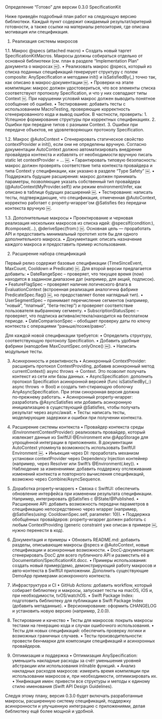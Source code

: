Определение “Готово” для версии 0.3.0 SpecificationKit

Ниже приведён подробный план работ на следующую версию библиотеки. Каждый пункт содержит ожидаемый результат/критерий готовности, а также ссылки на материалы репозитория, где описана мотивация или спецификация.

1. Реализация системы макросов

1.1. Макрос @specs (attached macro)
	•	Создать новый таргет SpecificationKitMacros. Макросы должны собираться отдельно от основной библиотеки (см. план в разделе “Implementation Plan” документа о макросах ￼).
	•	Реализовать макрос @specs, который из списка поданных спецификаций генерирует структуру с полем composite: AnySpecification и методами init() и isSatisfiedBy(_) точно так, как описано в макрос‑документации ￼.
	•	Проверки на этапе компиляции: макрос должен удостовериться, что все элементы списка соответствуют протоколу Specification, и что у них совпадают типы Context ￼. При нарушении условий макрос должен выводить понятное сообщение об ошибке.
	•	Тестирование: добавить тесты с использованием MacroTesting, проверяющие корректность сгенерированного кода и вывод ошибок. В частности, проверить:
	1.	Успешное формирование структуры при корректных спецификациях.
	2.	Ошибки при передаче типов с разными Context.
	3.	Ошибки при передаче объектов, не удовлетворяющих протоколу Specification.

1.2. Макрос @AutoContext
	•	Сгенерировать статическое свойство contextProvider и init(), если они не определены вручную. Согласно документации AutoContext должно автоматизировать внедрение провайдера контекста и избавлять от необходимости вручную писать static let contextProvider = … ￼.
	•	Гарантировать типовую безопасность: макрос должен проверять соответствие типа контекста провайдера и типа Context у спецификации, как указано в разделе “Type Safety” ￼.
	•	Поддержать будущие расширения: макрос должен принимать параметры, позволяющие указать собственный тип провайдера (@AutoContext(MyProvider.self)) или режим environment/infer, как описано в таблице будущих расширений ￼.
	•	Тестирование: написать тесты, подтверждающие, что спецификация, отмеченная @AutoContext, корректно работает с property‑wrapper’ом @Satisfies без передачи контекста вручную ￼.

1.3. Дополнительные макросы
	•	Проектирование и черновая реализация нескольких макросов из списка идей: @specsIf(condition:), #composed(…), @deriveSpec(from:) ￼. Основная цель — проработать API и предоставить минимальный прототип хотя бы для одного дополнительного макроса.
	•	Документация: описать назначение каждого макроса и предоставить пример использования.

2. Расширение набора спецификаций

Первый релиз содержит базовые спецификации (TimeSinceEvent, MaxCount, Cooldown и Predicate) ￼. Для второй версии предлагается добавить:
	•	DateRangeSpec – проверяет, что текущее время (now) находится в заданном диапазоне дат (например, для акций, подписок).
	•	FeatureFlagSpec – проверяет наличие логического флага в EvaluationContext (встроенная реализация аналогична фабрике PredicateSpec.flag() ￼, но предоставляет более наглядный тип).
	•	UserSegmentSpec – принимает перечисление сегментов (например, “новый”, “платный”, “бета‑тестер”) и проверяет соответствие пользователя выбранному сегменту.
	•	SubscriptionStatusSpec – проверяет, что подписка активна/истекла/находится на бесплатном периоде.
	•	DateComparisonSpec – обобщает проверку даты по ключу контекста с операциями “раньше/позже/равно”.

Для каждой новой спецификации требуется:
	•	Определить структуру, соответствующую протоколу Specification.
	•	Добавить удобные фабрики (наподобие MaxCountSpec.onlyOnce() ￼).
	•	Написать модульные тесты.

3. Асинхронность и реактивность
	•	Асинхронный ContextProvider: расширить протокол ContextProviding, добавив асинхронный метод currentContext() async throws -> Context. Это позволит получать контекст из сети или базы данных.
	•	AsyncSpecification: дополнить протокол Specification асинхронной версией (func isSatisfiedBy(_:) async throws -> Bool) и создать тип‑стирающую оболочку AnyAsyncSpecification. При этом синхронная версия должна по‑прежнему работать.
	•	Асинхронный property‑wrapper: разработать @AsyncSatisfies или добавить асинхронную инициализацию в существующий @Satisfies, чтобы получать результат через async/await.
	•	Тесты: написать тесты, моделирующие задержки и ошибки при получении контекста.

4. Расширение системы контекста
	•	Провайдер контекста среды (EnvironmentContextProvider): реализовать провайдер, который извлекает данные из SwiftUI @Environment или @AppStorage для упрощённой интеграции в приложениях. В документации AutoContext упомянута возможность использовать SwiftUI Environment ￼.
	•	Инъекция через DI: проработать механизм установки contextProvider через Dependency Injection контейнер (например, через Resolver или Swift’s @Environment(\.key)).
	•	Наблюдение за изменениями: добавить поддержку отслеживания изменений контекста и повторного вычисления спецификаций, возможно через Combine/AsyncSequence.

5. Доработка property‑wrappers
	•	Связка с SwiftUI: обеспечить обновление интерфейса при изменении результата спецификации. Например, интегрировать @Satisfies c @State/@Published.
	•	Расширение API: добавить возможность передачи параметров в спецификацию непосредственно через wrapper (например, @Satisfies(using: CooldownSpec.self, parameter: 10)).
	•	Поддержка обобщённых провайдеров: property‑wrapper должен работать с любым ContextProviding (generic constraint уже описан в примере ￼, нужно перенести в код).

6. Документация и примеры
	•	Обновить README.md: добавить разделы, описывающие макросы @specs и @AutoContext, новые спецификации и асинхронные возможности.
	•	DocC‑документация: сгенерировать DocC для всего публичного API и разместить её в Documentation/SpecificationKit.docc.
	•	Примеры использования: создать новый пример/демо, демонстрирующий работу макросов и авто‑контекста в SwiftUI приложении. Дополнить существующие DemoApp примерами асинхронного контекста.

7. Инфраструктура и CI
	•	GitHub Actions: добавить workflow, который собирает библиотеку и макросы, запускает тесты на macOS, iOS и, при необходимости, tvOS/watchOS.
	•	Swift Package Index: подготовить библиотеку для публикации в Swift Package Index (добавить метаданные).
	•	Версионирование: оформить CHANGELOG и установить новую версию (например, 2.0.0).

8. Тестирование и качество
	•	Тесты для макросов: покрыть макросы тестами на генерацию кода и случаи ошибочного использования.
	•	Тесты для новых спецификаций: обеспечить проверку логики и возможных граничных случаев.
	•	Тесты производительности: провести бенчмарки для композиции спецификаций и асинхронных провайдеров.

9. Оптимизация и поддержка
	•	Оптимизация AnySpecification: уменьшить накладные расходы за счёт уменьшения уровней абстракции или использования inlinable функций.
	•	Анализ накладных расходов макросов: измерить время компиляции при использовании макросов и, при необходимости, оптимизировать их.
	•	Унификация имен: привести все структуры и методы к единому стилю именования (Swift API Design Guidelines).

Следуя этому плану, версия 0.3.0 будет включать разработанные макросы, расширенную систему спецификаций, поддержку асинхронности и улучшенную интеграцию с приложениями, делая библиотеку ещё более мощной и удобной.